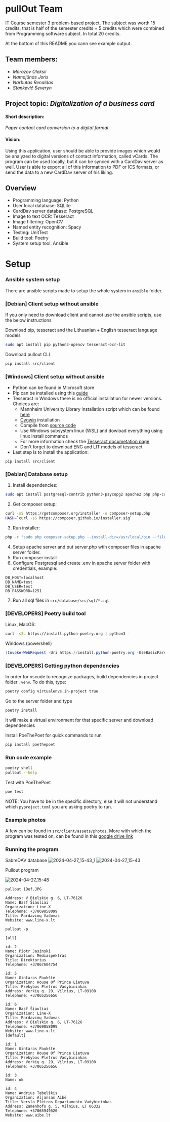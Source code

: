 # pullOut Team

IT Course semester 3 problem-based project. The subject was worth 15 credits, that is half of the semester credits + 5 credits which were combined from Programming software subject. In total 20 credits.

At the bottom of this README you cann see example output.

## Team members:
 - *Morozov Oleksii*
 - *Namajūnas Joris*
 - *Narbutas Renaldas*
 - *Stankevič Severyn*

## Project topic: *Digitalization of a business card*

#### Short description: 

*Paper contact card conversion to a digital format.*

#### Vision:

Using this application, user should be able to provide images which would be analyzed to digital versions
of contact information, called vCards. The program can be used locally, but it can be synced with a CardDav server
as well. User is able to export all of this information to PDF or ICS formats, or send the data to a new
CardDav server of his liking.

## Overview
 - Programming language: Python
 - User local database: SQLite
 - CardDav server database: PostgreSQL
 - Image to text OCR: Tesseract
 - Image filtering: OpenCV
 - Named entity recognition: Spacy
 - Testing: UnitTest
 - Build tool: Poetry
 - System setup tool: Ansible


# Setup

### Ansible system setup

There are ansible scripts made to setup the whole system in `ansible` folder.

### [Debian] Client setup without ansible

If you only need to download client and cannot use the ansible scripts, use the below instructions

Download pip, tesseract and the Lithuanian + English tesseract language models 
```bash
sudo apt install pip python3-opencv tesseract-ocr-lit
```
Download pullout CLI
```bash
pip install src/client
```

### [Windows] Client setup without ansible
- Python can be found in Microsoft store
- Pip can be installed using this [guide](https://www.geeksforgeeks.org/how-to-install-pip-on-windows/)
- Tesseract in Windows there is no official installation for newer versions. Choices are:
  - Mannheim University Library installation script which can be found [here](https://github.com/UB-Mannheim/tesseract/wiki)
  - [Cygwin](https://cygwin.com/cgi-bin2/package-grep.cgi?grep=tesseract&arch=x86_64) installation
  - Compile from [source code](https://github.com/tesseract-ocr/tesseract)
  - Use Windows subsystem linux (WSL) and dowload everything using linux install commands
  - For more information check the [Tesseract documetation page](https://tesseract-ocr.github.io/tessdoc/Installation.html)
  - Don't forget to download ENG and LIT models of tesseract
- Last step is to install the application:
```
pip install src/client
```

### [Debian] Database setup
1. Install dependencies:
```bash
sudo apt install postgresql-contrib python3-psycopg2 apache2 php php-curl php-xml php-pgsql libapache2-mod-php
```
2. Get composer setup:
```bash
curl -sS https://getcomposer.org/installer -o composer-setup.php
HASH=`curl -sS https://composer.github.io/installer.sig`
```
3. Run installer:
```bash
php -r "sudo php composer-setup.php --install-dir=/usr/local/bin --filename=composer"
```
4. Setup apache server and put server.php wtih composer files in apache server folder.
5. Run composer install
6. Configure Postgresql and create .env in apache server folder with credentials, example:
```
DB_HOST=localhost
DB_NAME=test
DB_USER=test
DB_PASSWORD=1251
```
7. Run all sql files in `src/database/src/sql/*.sql`

### [DEVELOPERS] Poetry build tool
Linux, MacOS:
```bash
curl -sSL https://install.python-poetry.org | python3 -
```

Windows (powershell)
```powershell
(Invoke-WebRequest -Uri https://install.python-poetry.org -UseBasicParsing).Content | py -
```

### [DEVELOPERS] Getting python dependencies
In order for vscode to recognize packages, build dependencies in project folder `.venv`. To do this, type:
```bash
poetry config virtualenvs.in-project true
```
Go to the server folder and type
```bash
poetry install
```
It will make a virtual environment for that specific server and download dependencies

Install PoeThePoet for quick commands to run
```bash
pip install poethepoet
```

### Run code example
```bash
poetry shell
pullout --help
```

Test with PoeThePoet
```bash
poe test
```

NOTE: You have to be in the specific directory, else it will not understand which `pyproject.toml` you are asking poetry to run.


### Example photos
A few can be found in `src/client/assets/photos`. More with which the program was tested on, can be found in this [google drive link](https://drive.google.com/drive/folders/1RMf1kKzsd8fB02sFniFgrXqjq3WZevqn?usp=drive_link)

### Running the program

SabreDAV database
![2024-04-27_15-43_1](https://github.com/FluffyDango/university/assets/62252774/7930c15b-81e0-4f8c-8d77-787dea30888c)
![2024-04-27_15-43](https://github.com/FluffyDango/university/assets/62252774/c0c09191-603b-4702-be51-dc726430511a)

Pullout program

![2024-04-27_15-48](https://github.com/FluffyDango/university/assets/62252774/3e29ee94-0e86-4404-b963-c3dd8e61cdcf)

```
pullout 1Def.JPG
```
```
Address: V.Bielskio g. 6, LT-76126
Name: Basf Šiauliai
Organization: Line-X
Telephone: +37069858099
Title: Pardavimų Vadovas
Website: www.line-x.lt
```

```
pullout -p
```
```
[all]

id: 2
Name: Piotr Jasinski
Organization: Mediaspektras
Title: Direktorius
Telephone: +37067604754

id: 5
Name: Gintaras Paukštė
Organization: House Of Prince Lietuva
Title: Prekybos Plėtros Vadybininkas
Address: Verkių g. 29, Vilnius, LT-09108
Telephone: +37065256656

id: 6
Name: Basf Šiauliai
Organization: Line-X
Title: Pardavimų Vadovas
Address: V.Bielskio g. 6, LT-76126
Telephone: +37069858099
Website: www.line-x.lt
[default]

id: 1
Name: Gintaras Paukštė
Organization: House Of Prince Lietuva
Title: Prekybos Plėtros Vadybininkas
Address: Verkių g. 29, Vilnius, LT-09108
Telephone: +37065256656

id: 3
Name: ok

id: 4
Name: Andrius Tebelškis
Organization: Aljansas Aibė
Title: Verslo Plėtros Departamento Vadybininkas
Address: Zamenhofo g. 5, Vilnius, LT 06332
Telephone: +37065949520
Website: www.aibe.lt
```
